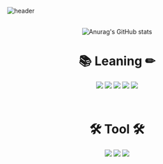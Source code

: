 ![header](https://capsule-render.vercel.app/api?type=waving&reversal=true&color=timeGradient&height=300&section=header&text=jyk1029🎲%20&fontSize=90)<br><br>

<div align="center">

![Anurag's GitHub stats](https://github-readme-stats.vercel.app/api?username=jyk1029&show_icons=true&theme=aura)

</div>

<h1 align="center"><b>📚 Leaning ✏</b></h1>
<p align="center">
<img src="https://img.shields.io/badge/C-A8B9CC?style=flat&logo=C&logoColor=white"/></a>
<img src="https://img.shields.io/badge/Java-1E8CBE?style=flat&logo=Java&logoColor=white"/></a>
<img src="https://img.shields.io/badge/MySQL-4479A1?style=flat&logo=MySQL&logoColor=white"/></a>
<img src="https://img.shields.io/badge/Spring-6DB33F?style=flat&logo=Spring&logoColor=white"/></a>
<img src="https://img.shields.io/badge/Spring Boot-6DB33F?style=flat&logo=SpringBoot&logoColor=white"/></a></p><br>

<h1 align="center"><b>🛠 Tool 🛠</b></h1>
<p align="center">
<img src="https://img.shields.io/badge/Intellij IDEA-0C70F2?stylle=flat&logo=IntellijIDEA&logoColor=white"/></a>
<img src="https://img.shields.io/badge/SpringBoot-6DB33F?stylle=flat&logo=SpringBoot&logoColor=white"/></a>
<img src="https://img.shields.io/badge/Notion-000000?stylle=flat&logo=Notion&logoColor=white"/></a>
</P>
